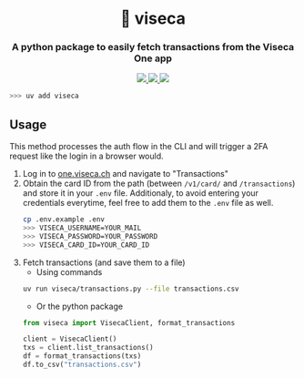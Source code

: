 <div align="center">
    <h1><b>💸 viseca</b><br/></h1>
    <h3>A python package to easily fetch transactions from the Viseca One app</h3>
    <div>
        <p align="center">
          <a aria-label="MIT License" href="https://opensource.org/licenses/MIT">
            <img src="https://img.shields.io/badge/License-MIT-yellow.svg?style=for-the-badge">
          </a>
          <a aria-label="pypi" href="https://img.shields.io/pypi/pyversions/viseca">
            <img src="https://img.shields.io/python/required-version-toml?tomlFilePath=https://raw.githubusercontent.com/peacefulotter/viseca/main/pyproject.toml&style=for-the-badge">  
          </a>
          <a aria-label="GitHub last commit" href="https://www.github.com/peacefulotter/viseca">
            <img src="https://img.shields.io/github/last-commit/peacefulotter/viseca/main?style=for-the-badge">
          </a>
        </p>
    </div>
</div>

```sh
>>> uv add viseca
```


## Usage

This method processes the auth flow in the CLI and will trigger a 2FA request like the login in a browser would.

1. Log in to [one.viseca.ch](https://one.viseca.ch) and navigate to "Transactions"
1. Obtain the card ID from the path (between `/v1/card/` and `/transactions`) and store it in your `.env` file. Additionaly, to avoid entering your credentials everytime, feel free to add them to the `.env` file as well. 
    ```sh
    cp .env.example .env
    >>> VISECA_USERNAME=YOUR_MAIL
    >>> VISECA_PASSWORD=YOUR_PASSWORD
    >>> VISECA_CARD_ID=YOUR_CARD_ID
    ```
1.  Fetch transactions (and save them to a file)
    - Using commands
    ```sh
    uv run viseca/transactions.py --file transactions.csv
    ```
    - Or the python package
    ```python
    from viseca import VisecaClient, format_transactions

    client = VisecaClient()
    txs = client.list_transactions()
    df = format_transactions(txs)
    df.to_csv("transactions.csv")
    ```
